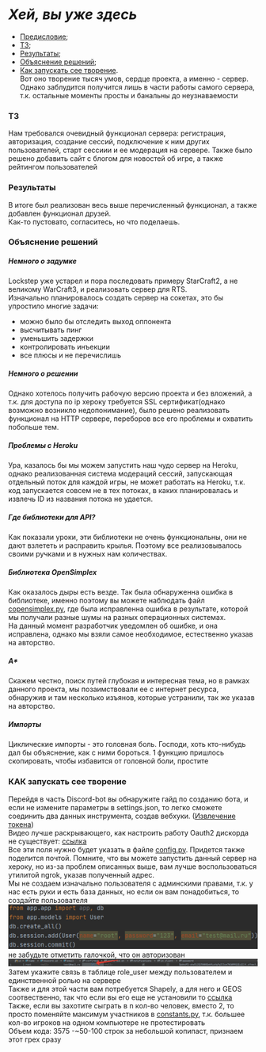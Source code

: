 # _Хей, вы уже здесь_
+ [Предисловие](#Start);
+ [ТЗ](#TZ);
+ [Результаты](#results);
+ [Объяснение решений](#about);
+ [Как запускать сее творение](#launch).   
<a href="#Start"></a>
Вот оно творение тысяч умов, сердце проекта, а именно - сервер. Однако заблудится получится лишь в
 части работы самого сервера, т.к. остальные моменты просты и банальны до неузнаваемости
 ### ТЗ
 Нам требовался очевидный функционал сервера: регистрация, авторизация, создание сессий,
 подключение к ним других пользователей, старт сессиии и ее модерация на сервере.
 Также было решено добавить сайт с блогом для новостей об игре, а также рейтингом пользователей
 ### Результаты
 В итоге был реализован весь выше перечисленный функционал, а также добавлен функционал друзей.  
 Как-то пустовато, согласитесь, но что поделаешь.
 ### Объяснение решений
 ##### Немного о задумке
 Lockstep уже устарел и пора последовать примеру StarCraft2, а не великому WarCraft3,
 и реализовать сервер для RTS.  
 Изначально планировалось создать сервер на сокетах, это бы упростило многие задачи:
 + можно было бы отследить выход оппонента
 + высчитывать пинг
 + уменьшить задержки
 + контролировать инъекции
 + все плюсы и не перечислишь
 ##### Немного о решении
 Однако хотелось получить рабочую версию проекта и без вложений,
 а т.к. для доступа по ip хероку требуется SSL сертификат(однако возможно возникло недопонимание),
 было решено реализовать функционал на HTTP сервере, переборов все его проблемы и
 охватить побольше тем. 
 ##### Проблемы с Heroku 
 Ура, казалось бы мы можем запустить наш чудо сервер на Heroku, однако реализованная система
 модераций сессий, запускающая отдельный поток для каждой игры, не может работать на Heroku, т.к.
 код запускается совсем не в тех потоках, в каких планировалась и извлечь ID из названия
 потока не удается.
 ##### Где библиотеки для API?
 Как показали уроки, эти библиотеки не очень функциональны, они не дают взлететь и расправить
 крылья. Поэтому все реализовывалось своими ручками и в нужных нам количествах.
 ##### Библиотека OpenSimplex
 Как оказалось дыры есть везде. Так была обнаруженна ошибка в библиотеке, именно поэтому вы можете
 наблюдать файл [copensimplex.py](./app/api/copensimplex.py), где была исправленна ошибка в
 результате, которой мы получали разные шумы на разных операционных системах.  
 На данный момент разработчик уведомлен об ошибке, и она исправлена, однако мы взяли самое
 необходимое, естественно указав на авторство.
 ##### A*
 Скажем честно, поиск путей глубокая и интересная тема, но в рамках данного проекта, мы
 позаимствовали ее с интернет ресурса, обнаружив и там несколько изъянов, которые устранили, так же
 указав на авторство. 
 ##### Импорты
 Циклические импорты - это головная боль. Господи, хоть кто-нибудь дал бы объяснение,
 как с ними бороться. 1 функцию пришлось скопировать, чтобы избавится от головной боли, простите
 ### КАК запускать сее творение
 Перейдя в часть Discord-bot вы обнаружите гайд по созданию бота, и если не измените параметры в
 settings.json, то легко сможете соединить два данных инструмента, создав вебхуки. 
 ([Извлечение токена](https://github.com/Akizo96/de.isekaidev.discord.wbbBridge/wiki/How-to-get-Webhook-ID-&-Token#:~:text=At%20Discord%20you%20can%20create,that%20you%20need%20to%20copy))  
 Видео лучше раскрывающего, как настроить работу Oauth2 дискорда не существует: [ссылка](https://www.youtube.com/watch?v=8PygF2T79i4)  
 Все эти поля нужно будет указать в файле [config.py](./app/config.py). Придется также поделится почтой.
 Помните, что вы можете запустить данный сервер на хероку, но из-за проблем описанных выше,
  вам лучше воспользоваться утилитой ngrok, указав полученный адрес.  
 Мы не создаем изначально пользователя с админскими правами, т.к. у нас есть руки и есть база
 данных, но если он вам понадобиться, то создайте пользователя  
 ![Ой, вам придется искать самими](./rm_imgs/create_user.png)  
 не забудьте отметить галочкой, что он авторизован  
 ![Ой, вам придется искать самими](./rm_imgs/confirm_user.png)
 Затем укажите связь в таблице role_user между пользователем и единственной ролью на сервере   
 Также и для этой части вам потребуется Shapely, а для него и GEOS соотвественно, так что если вы
 его еще не установили то [ссылка](../Client/readme.md)  
 Также, если вы захотите сыграть в n кол-во человек, вместо 2, то просто поменяйте максимум
 участников в [constants.py](./app/constants.py), т.к. большее кол-во игроков на одном компьютере
 не протестировать  
 Объем кода: 3575 -~50-100 строк за небольшой копипаст, признаем этот грех сразу
 